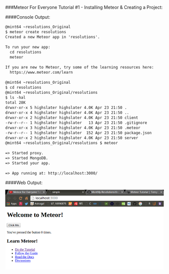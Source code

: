 <!-- devLog -->
###Meteor For Everyone Tutorial #1 - Installing Meteor & Creating a Project:  


####Console Output:
```Console  
@mint64 ~resolutions_Original 
$ meteor create resolutions
Created a new Meteor app in 'resolutions'.    

To run your new app:                          
  cd resolutions                              
  meteor                                      
                                              
If you are new to Meteor, try some of the learning resources here:
  https://www.meteor.com/learn                
                                              
@mint64 ~resolutions_Original 
$ cd resolutions
@mint64 ~resolutions_Original/resolutions 
$ ls -hal
total 28K
drwxr-xr-x 5 highslater highslater 4.0K Apr 23 21:50 .
drwxr-xr-x 4 highslater highslater 4.0K Apr 23 21:50 ..
drwxr-xr-x 2 highslater highslater 4.0K Apr 23 21:50 client
-rw-r--r-- 1 highslater highslater   13 Apr 23 21:50 .gitignore
drwxr-xr-x 3 highslater highslater 4.0K Apr 23 21:50 .meteor
-rw-r--r-- 1 highslater highslater  152 Apr 23 21:50 package.json
drwxr-xr-x 2 highslater highslater 4.0K Apr 23 21:50 server
@mint64 ~resolutions_Original/resolutions $ meteor

=> Started proxy.                             
=> Started MongoDB.                           
=> Started your app.                          

=> App running at: http://localhost:3000/

```

####Web Output:  

![../resolutions/Images/Selection_001.png](../resolutions/Images/Selection_001.png)